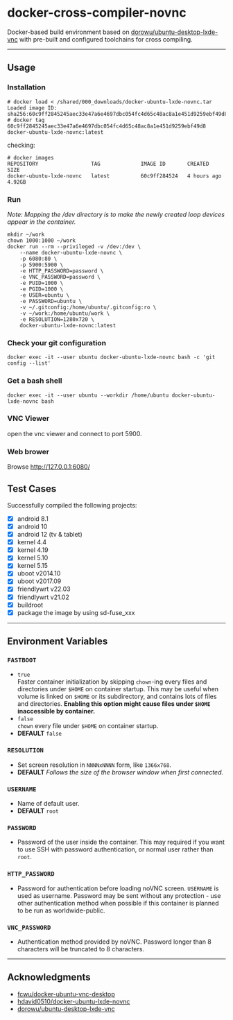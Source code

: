 # docker-cross-compiler-novnc

Docker-based build environment based on [dorowu/ubuntu-desktop-lxde-vnc](https://hub.docker.com/r/dorowu/ubuntu-desktop-lxde-vnc) with pre-built and configured toolchains for cross compiling.

---
## Usage
### Installation
```
# docker load < /shared/000_downloads/docker-ubuntu-lxde-novnc.tar
Loaded image ID: sha256:60c9ff2845245aec33e47a6e4697dbc054fc4d65c48ac8a1e451d9259ebf49d8
# docker tag 60c9ff2845245aec33e47a6e4697dbc054fc4d65c48ac8a1e451d9259ebf49d8 docker-ubuntu-lxde-novnc:latest
```
checking:
```
# docker images
REPOSITORY                 TAG             IMAGE ID       CREATED        SIZE
docker-ubuntu-lxde-novnc   latest          60c9ff284524   4 hours ago    4.92GB
```

### Run
*Note: Mapping the /dev directory is to make the newly created loop devices appear in the container.*
```
mkdir ~/work
chown 1000:1000 ~/work
docker run --rm --privileged -v /dev:/dev \
    --name docker-ubuntu-lxde-novnc \
    -p 6080:80 \
    -p 5900:5900 \
    -e HTTP_PASSWORD=password \
    -e VNC_PASSWORD=password \
    -e PUID=1000 \
    -e PGID=1000 \
    -e USER=ubuntu \
    -e PASSWORD=ubuntu \
    -v ~/.gitconfig:/home/ubuntu/.gitconfig:ro \
    -v ~/work:/home/ubuntu/work \
    -e RESOLUTION=1280x720 \
    docker-ubuntu-lxde-novnc:latest
```
### Check your git configuration
```
docker exec -it --user ubuntu docker-ubuntu-lxde-novnc bash -c 'git config --list'
```
### Get a bash shell
```
docker exec -it --user ubuntu --workdir /home/ubuntu docker-ubuntu-lxde-novnc bash
```
### VNC Viewer
open the vnc viewer and connect to port 5900.
### Web brower
Browse http://127.0.0.1:6080/
## Test Cases
Successfully compiled the following projects:
- [x] android 8.1
- [x] android 10
- [x] android 12 (tv & tablet)
- [x] kernel 4.4
- [x] kernel 4.19
- [x] kernel 5.10
- [x] kernel 5.15
- [x] uboot v2014.10
- [x] uboot v2017.09
- [x] friendlywrt v22.03
- [x] friendlywrt v21.02
- [x] buildroot
- [x] package the image by using sd-fuse_xxx
---
## Environment Variables

### `FASTBOOT`
* `true`  
Faster container initialization by skipping `chown`-ing every files and directories under `$HOME` on container startup. This may be useful when volume is linked on `$HOME` or its subdirectory, and contains lots of files and directories. __Enabling this option might cause files under `$HOME` inaccessible by container.__
* `false`  
`chown` every file under `$HOME` on container startup.
* **DEFAULT** `false`

### `RESOLUTION`
* Set screen resolution in `NNNNxNNNN` form, like `1366x768`.  
* **DEFAULT** _Follows the size of the browser window when first connected._  

### `USERNAME`
* Name of default user.  
* **DEFAULT** `root`

### `PASSWORD`
* Password of the user inside the container. This may required if you want to use SSH with password authentication, or normal user rather than `root`.

### `HTTP_PASSWORD`
* Password for authentication before loading noVNC screen. `USERNAME` is used as username. Password may be sent without any protection - use other authentication method when possible if this container is planned to be run as worldwide-public.

### `VNC_PASSWORD`
* Authentication method provided by noVNC. Password longer than 8 characters will be truncated to 8 characters.

---
## Acknowledgments
- [fcwu/docker-ubuntu-vnc-desktop](https://github.com/fcwu/docker-ubuntu-vnc-desktop)
- [hdavid0510/docker-ubuntu-lxde-novnc](https://github.com/hdavid0510/docker-ubuntu-lxde-novnc)
- [dorowu/ubuntu-desktop-lxde-vnc](https://hub.docker.com/r/dorowu/ubuntu-desktop-lxde-vnc)
